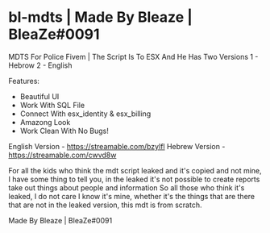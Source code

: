 # bl-mdts | Made By Bleaze | BleaZe#0091
MDTS For Police Fivem | The Script Is To ESX And He Has Two Versions 1 - Hebrow 2 - English


Features:

 - Beautiful UI
 - Work With SQL File
 - Connect With esx_identity  & esx_billing
 - Amazong Look 
 - Work Clean With No Bugs!

English Version - https://streamable.com/bzylfl
Hebrew Version - https://streamable.com/cwvd8w


For all the kids who think the mdt script leaked and it's copied and not mine, I have some thing to tell you, in the leaked it's not possible to create reports take out things about people and information So all those who think it's leaked, I do not care I know it's mine, whether it's the things that are there that are not in the leaked version, this mdt is from
 scratch.

Made By Bleaze | BleaZe#0091
